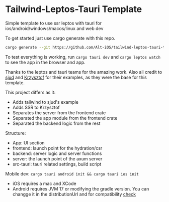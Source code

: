 # Tailwind-Leptos-Tauri Template

Simple template to use ssr leptos with tauri for ios/android/windows/macos/linux and web dev

To get started just use cargo generate with this repo.

```bash
cargo generate --git https://github.com/Alt-iOS/tailwind-leptos-tauri-template.git
```

To test everything is working, run `cargo tauri dev` and `cargo leptos watch` to see the app in the browser and app.

Thanks to the leptos and tauri teams for the amazing work.
Also all credit to [sjud](https://github.com/sjud/leptos_tauri_from_scratch/tree/main)
and [Krzysztof](https://gitlab.com/cristofa/tauri-leptos-template) for their examples, as they were the base for this
template.

This project differs as it:

- Adds tailwind to sjud's example
- Adds SSR to Krzysztof
- Separates the server from the frontend crate
- Separated the app module from the frontend crate
- Separated the backend logic from the rest

Structure:

- App: UI section
- frontend: launch point for the hydration/csr
- backend: server logic and server functions
- server: the launch point of the axum server
- src-tauri: tauri related settings, build script

Mobile dev:
`cargo tauri android init && cargo tauri ios init`

- iOS requires a mac and XCode
- Android requires JVM 17 or modifying the gradle version.
  You can changge it in the distributionUrl and for
  compatibility [check](https://docs.gradle.org/current/userguide/compatibility.html)
